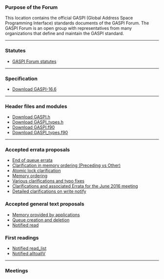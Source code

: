### Purpose of the Forum

This location contains the official GASPI (Global Address Space Programming Interface)
standards documents of the GASPI Forum. The GASPI Forum is an open group with representatives
from many organizations that define and maintain the GASPI standard.

***

### Statutes
- [GASPI Forum statutes](statutes)


***

### Specification
- [Download GASPI-16.6](https://raw.githubusercontent.com/GASPI-Forum/GASPI-Forum.github.io/master/standards/GASPI-16.6.pdf)

***

### Header files and modules
- [Download GASPI.h](https://raw.githubusercontent.com/GASPI-Forum/GASPI-Forum.github.io/master/standards/GASPI.h)
- [Download GASPI_types.h](https://raw.githubusercontent.com/GASPI-Forum/GASPI-Forum.github.io/master/standards/GASPI_types.h)
- [Download GASPI.f90](https://raw.githubusercontent.com/GASPI-Forum/GASPI-Forum.github.io/master/standards/GASPI.f90)
- [Download GASPI_types.f90](https://raw.githubusercontent.com/GASPI-Forum/GASPI-Forum.github.io/master/standards/GASPI_types.f90)

***

### Accepted errata proposals
- [End of queue errata](proposals/gaspi_end_of_queue.pdf)
- [Clarification in memory ordering (Preceding vs Other)](proposals/gaspi_preceding_other.pdf)
- [Atomic lock clarification](proposals/errata_atomic.pdf)
- [Memory ordering](proposals/memory_model.pdf)
- [Various clarifications and typo fixes](proposals/standard_fixes.pdf)
- [Clarifications and associated Errata for the June 2016 meeting](proposals/2016_06_gaspi_spec_change_slides.pdf)
- [Detailed clarifications on write notify](proposals/2016_06_write_notify_clarification_slides.pdf)

### Accepted general text proposals
- [Memory provided by applications](proposals/application_provided_memory.pdf)
- [Queue creation and deletion](proposals/proposal_queues_creation.pdf)
- [Notified read](proposals/read_notify_gaspi.pdf)

### First readings
- [Notified read\_list](readings/read_list_notify_gaspi.pdf)
- [Notified alltoallV](readings/alltoall_gaspi_style.pdf)

***

### Meetings

